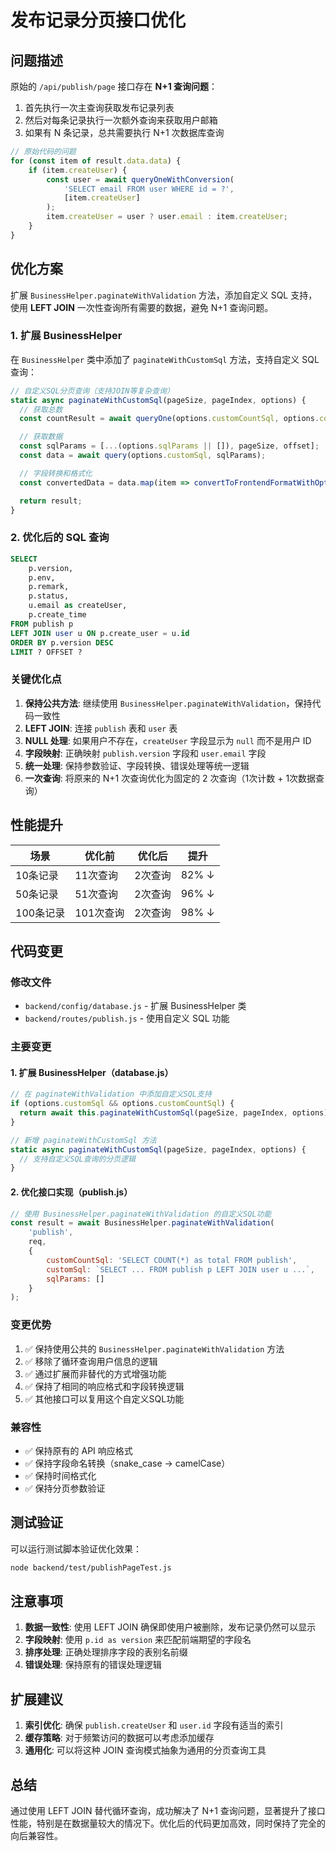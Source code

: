 # 发布记录分页接口优化

## 问题描述

原始的 `/api/publish/page` 接口存在 **N+1 查询问题**：

1. 首先执行一次主查询获取发布记录列表
2. 然后对每条记录执行一次额外查询来获取用户邮箱
3. 如果有 N 条记录，总共需要执行 N+1 次数据库查询

```javascript
// 原始代码的问题
for (const item of result.data.data) {
    if (item.createUser) {
        const user = await queryOneWithConversion(
            'SELECT email FROM user WHERE id = ?',
            [item.createUser]
        );
        item.createUser = user ? user.email : item.createUser;
    }
}
```

## 优化方案

扩展 `BusinessHelper.paginateWithValidation` 方法，添加自定义 SQL 支持，使用 **LEFT JOIN** 一次性查询所有需要的数据，避免 N+1 查询问题。

### 1. 扩展 BusinessHelper

在 `BusinessHelper` 类中添加了 `paginateWithCustomSql` 方法，支持自定义 SQL 查询：

```javascript
// 自定义SQL分页查询（支持JOIN等复杂查询）
static async paginateWithCustomSql(pageSize, pageIndex, options) {
  // 获取总数
  const countResult = await queryOne(options.customCountSql, options.countParams || []);

  // 获取数据
  const sqlParams = [...(options.sqlParams || []), pageSize, offset];
  const data = await query(options.customSql, sqlParams);

  // 字段转换和格式化
  const convertedData = data.map(item => convertToFrontendFormatWithOptions(item, convertOptions));

  return result;
}
```

### 2. 优化后的 SQL 查询

```sql
SELECT
    p.version,
    p.env,
    p.remark,
    p.status,
    u.email as createUser,
    p.create_time
FROM publish p
LEFT JOIN user u ON p.create_user = u.id
ORDER BY p.version DESC
LIMIT ? OFFSET ?
```

### 关键优化点

1. **保持公共方法**: 继续使用 `BusinessHelper.paginateWithValidation`，保持代码一致性
2. **LEFT JOIN**: 连接 `publish` 表和 `user` 表
3. **NULL 处理**: 如果用户不存在，`createUser` 字段显示为 `null` 而不是用户 ID
4. **字段映射**: 正确映射 `publish.version` 字段和 `user.email` 字段
5. **统一处理**: 保持参数验证、字段转换、错误处理等统一逻辑
6. **一次查询**: 将原来的 N+1 次查询优化为固定的 2 次查询（1次计数 + 1次数据查询）

## 性能提升

| 场景 | 优化前 | 优化后 | 提升 |
|------|--------|--------|------|
| 10条记录 | 11次查询 | 2次查询 | 82% ↓ |
| 50条记录 | 51次查询 | 2次查询 | 96% ↓ |
| 100条记录 | 101次查询 | 2次查询 | 98% ↓ |

## 代码变更

### 修改文件
- `backend/config/database.js` - 扩展 BusinessHelper 类
- `backend/routes/publish.js` - 使用自定义 SQL 功能

### 主要变更

#### 1. 扩展 BusinessHelper（database.js）
```javascript
// 在 paginateWithValidation 中添加自定义SQL支持
if (options.customSql && options.customCountSql) {
  return await this.paginateWithCustomSql(pageSize, pageIndex, options);
}

// 新增 paginateWithCustomSql 方法
static async paginateWithCustomSql(pageSize, pageIndex, options) {
  // 支持自定义SQL查询的分页逻辑
}
```

#### 2. 优化接口实现（publish.js）
```javascript
// 使用 BusinessHelper.paginateWithValidation 的自定义SQL功能
const result = await BusinessHelper.paginateWithValidation(
    'publish',
    req,
    {
        customCountSql: 'SELECT COUNT(*) as total FROM publish',
        customSql: `SELECT ... FROM publish p LEFT JOIN user u ...`,
        sqlParams: []
    }
);
```

### 变更优势
1. ✅ 保持使用公共的 `BusinessHelper.paginateWithValidation` 方法
2. ✅ 移除了循环查询用户信息的逻辑
3. ✅ 通过扩展而非替代的方式增强功能
4. ✅ 保持了相同的响应格式和字段转换逻辑
5. ✅ 其他接口可以复用这个自定义SQL功能

### 兼容性
- ✅ 保持原有的 API 响应格式
- ✅ 保持字段命名转换（snake_case → camelCase）
- ✅ 保持时间格式化
- ✅ 保持分页参数验证

## 测试验证

可以运行测试脚本验证优化效果：

```bash
node backend/test/publishPageTest.js
```

## 注意事项

1. **数据一致性**: 使用 LEFT JOIN 确保即使用户被删除，发布记录仍然可以显示
2. **字段映射**: 使用 `p.id as version` 来匹配前端期望的字段名
3. **排序处理**: 正确处理排序字段的表别名前缀
4. **错误处理**: 保持原有的错误处理逻辑

## 扩展建议

1. **索引优化**: 确保 `publish.createUser` 和 `user.id` 字段有适当的索引
2. **缓存策略**: 对于频繁访问的数据可以考虑添加缓存
3. **通用化**: 可以将这种 JOIN 查询模式抽象为通用的分页查询工具

## 总结

通过使用 LEFT JOIN 替代循环查询，成功解决了 N+1 查询问题，显著提升了接口性能，特别是在数据量较大的情况下。优化后的代码更加高效，同时保持了完全的向后兼容性。
